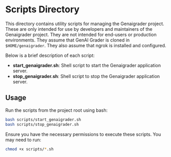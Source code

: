# Scripts Directory

This directory contains utility scripts for managing the Genaigrader project. These are only intended for use by developers and maintainers of the Genaigrader project. They are not intended for end-users or production environments. They assume that GenAI Grader is cloned in `$HOME/genaigrader`. They also assume that ngrok is installed and configured.

Below is a brief description of each script:

- **start_genaigrader.sh**: Shell script to start the Genaigrader application server.
- **stop_genaigrader.sh**: Shell script to stop the Genaigrader application server.

## Usage

Run the scripts from the project root using bash:

```bash
bash scripts/start_genaigrader.sh
bash scripts/stop_genaigrader.sh
```

Ensure you have the necessary permissions to execute these scripts. You may need to run:

```bash
chmod +x scripts/*.sh
```
